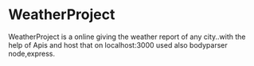 # WeatherProject
WeatherProject is a online giving the weather report of any city..with the help of Apis and host that on localhost:3000 used also bodyparser node,express.

